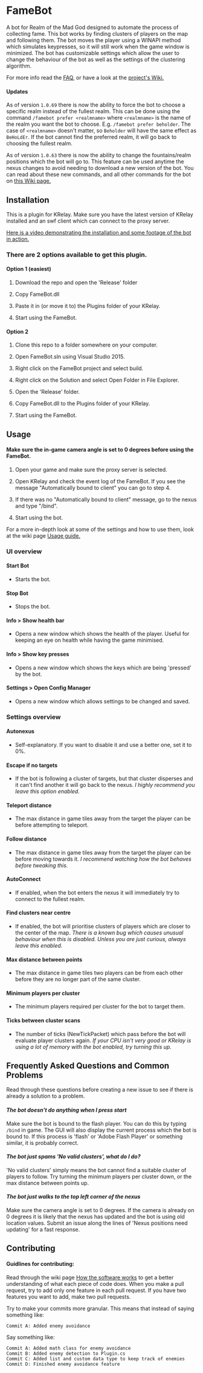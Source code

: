 # FameBot
A bot for Realm of the Mad God designed to automate the process of collecting fame. This bot works by finding clusters of players on the map and following them. The bot moves the player using a WINAPI method which simulates keypresses, so it will still work when the game window is minimized. The bot has customizable settings which allow the user to change the behaviour of the bot as well as the settings of the clustering algorithm.

For more info read the [FAQ](#frequently-asked-questions-and-common-problems), or have a look at the [project's Wiki.](https://github.com/thomas-crane/famebot/wiki)

#### Updates
As of version `1.0.69` there is now the ability to force the bot to choose a specific realm instead of the fullest realm.
This can be done using the command `/famebot prefer <realmname>` where `<realmname>` is the name of the realm you want the bot to choose. E.g. `/famebot prefer beholder`. The case of `<realmname>` doesn't matter, so `Beholder` will have the same effect as `BeHoLdEr`. If the bot cannot find the preferred realm, it will go back to choosing the fullest realm.

As of version `1.0.63` there is now the ability to change the fountains/realm positions which the bot will go to. This feature can be used anytime the nexus changes to avoid needing to download a new version of the bot.
You can read about these new commands, and all other commands for the bot on [this Wiki page.](https://github.com/thomas-crane/famebot/wiki/Usage-guide#bot-commands)

## Installation
This is a plugin for KRelay. Make sure you have the latest version of KRelay installed and an swf client which can connect to the proxy server.

[Here is a video demonstrating the installation and some footage of the bot in action.](http://www.youtube.com/watch?v=https://youtu.be/xYY3iSDlibw)

### There are 2 options available to get this plugin.
#### Option 1 (easiest)
1. Download the repo and open the 'Release' folder

2. Copy FameBot.dll

3. Paste it in (or move it to) the Plugins folder of your KRelay.

4. Start using the FameBot.

#### Option 2
1. Clone this repo to a folder somewhere on your computer.

2. Open FameBot.sln using Visual Studio 2015.

3. Right click on the FameBot project and select build.

4. Right click on the Solution and select Open Folder in File Explorer.

5. Open the 'Release' folder.

6. Copy FameBot.dll to the Plugins folder of your KRelay.

7. Start using the FameBot.

## Usage
#### Make sure the in-game camera angle is set to 0 degrees before using the FameBot.
1. Open your game and make sure the proxy server is selected.

2. Open KRelay and check the event log of the FameBot. If you see the message "Automatically bound to client" you can go to step 4.

3. If there was no "Automatically bound to client" message, go to the nexus and type "/bind".

4. Start using the bot.

For a more in-depth look at some of the settings and how to use them, look at the wiki page [Usage guide.](https://github.com/thomas-crane/famebot/wiki/Usage-guide)
### UI overview
#### Start Bot
 + Starts the bot.

#### Stop Bot
 + Stops the bot.

#### Info > Show health bar
 + Opens a new window which shows the health of the player. Useful for keeping an eye on health while having the game minimised.

#### Info > Show key presses
 + Opens a new window which shows the keys which are being 'pressed' by the bot.

#### Settings > Open Config Manager
 + Opens a new window which allows settings to be changed and saved.

### Settings overview
#### Autonexus
 + Self-explanatory. If you want to disable it and use a better one, set it to 0%.

#### Escape if no targets
 + If the bot is following a cluster of targets, but that cluster disperses and it can't find another it will go back to the nexus. *I highly recommend you leave this option enabled.*

#### Teleport distance
 + The max distance in game tiles away from the target the player can be before attempting to teleport.

#### Follow distance
 + The max distance in game tiles away from the target the player can be before moving towards it. *I recommend watching how the bot behaves before tweaking this.*

#### AutoConnect
 + If enabled, when the bot enters the nexus it will immediately try to connect to the fullest realm.

#### Find clusters near centre
 + If enabled, the bot will prioritise clusters of players which are closer to the center of the map. *There is a known bug which causes unusual behaviour when this is disabled. Unless you are just curious, always leave this enabled.*

#### Max distance between points
 + The max distance in game tiles two players can be from each other before they are no longer part of the same cluster.

#### Minimum players per cluster
 + The minimum players required per cluster for the bot to target them.

#### Ticks between cluster scans
 + The number of ticks (NewTickPacket) which pass before the bot will evaluate player clusters again. *If your CPU isn't very good or KRelay is using a lot of memory with the bot enabled, try turning this up.*

## Frequently Asked Questions and Common Problems
Read through these questions before creating a new issue to see if there is already a solution to a problem.

#### _The bot doesn't do anything when I press start_
Make sure the bot is bound to the flash player. You can do this by typing `/bind` in game. The GUI will also display the current process which the bot is bound to. If this process is 'flash' or 'Adobe Flash Player' or something similar, it is probably correct.

#### _The bot just spams 'No valid clusters', what do I do?_
'No valid clusters' simply means the bot cannot find a suitable cluster of players to follow. Try turning the minimum players per cluster down, or the max distance between points up.

#### _The bot just walks to the top left corner of the nexus_
Make sure the camera angle is set to 0 degrees. If the camera is already on 0 degrees it is likely that the nexus has updated and the bot is using old location values. Submit an issue along the lines of 'Nexus positions need updating' for a fast response.


## Contributing
#### Guidlines for contributing:
Read through the wiki page [How the software works](https://github.com/thomas-crane/famebot/wiki/How-the-software-works) to get a better understanding of what each piece of code does.
When you make a pull request, try to add only one feature in each pull request. If you have two features you want to add, make two pull requests.

Try to make your commits more granular. This means that instead of saying something like:
```
Commit A: Added enemy avoidance
```
Say something like:
```
Commit A: Added math class for enemy avoidance
Commit B: Added enemy detection to Plugin.cs
Commit C: Added list and custom data type to keep track of enemies
Commit D: Finished enemy avoidance feature
```
